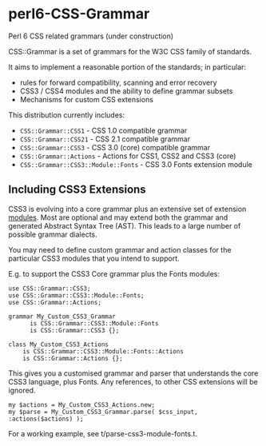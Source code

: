 perl6-CSS-Grammar
=================

Perl 6 CSS related grammars (under construction)

CSS::Grammar is a set of grammars for the W3C CSS family of standards.

It aims to implement a reasonable portion of the standards; in particular:

- rules for forward compatibility, scanning and error recovery
- CSS3 / CSS4 modules and the ability to define grammar subsets
- Mechanisms for custom CSS extensions

This distribution currently includes:

- `CSS::Grammar::CSS1`  - CSS 1.0 compatible grammar
- `CSS::Grammar::CSS21` - CSS 2.1 compatible grammar
- `CSS::Grammar::CSS3`  - CSS 3.0 (core) compatible grammar
- `CSS::Grammar::Actions`  - Actions for CSS1, CSS2 and CSS3 (core)
- `CSS::Grammar::CSS3::Module::Fonts` - CSS 3.0 Fonts extension module

Including CSS3 Extensions
-------------------------
CSS3 is evolving into a core grammar plus an extensive set of extension
[modules](http://www.css3.info/modules/). Most are optional and may extend
both the grammar and generated Abstract Syntax Tree (AST). This leads to a
large number of possible grammar dialects.

You may need to define custom grammar and action classes for
the particular CSS3 modules that you intend to support.

E.g. to support the CSS3 Core grammar plus the Fonts modules:

    use CSS::Grammar::CSS3;
    use CSS::Grammar::CSS3::Module::Fonts;
    use CSS::Grammar::Actions;

    grammar My_Custom_CSS3_Grammar
          is CSS::Grammar::CSS3::Module::Fonts
          is CSS::Grammar::CSS3 {};

    class My_Custom_CSS3_Actions
        is CSS::Grammar::CSS3::Module::Fonts::Actions
        is CSS::Grammar::Actions {};

This gives you a customised grammar and parser that understands the
core CSS3 language, plus Fonts. Any references, to other CSS extensions
will be ignored.

    my $actions = My_Custom_CSS3_Actions.new;
    my $parse = My_Custom_CSS3_Grammar.parse( $css_input, :actions($actions) );

For a working example, see t/parse-css3-module-fonts.t.


